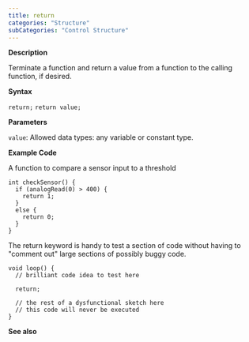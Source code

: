 ```yaml
---
title: return
categories: "Structure"
subCategories: "Control Structure"
---
```


**Description**

Terminate a function and return a value from a function to the calling
function, if desired.

**Syntax**

`return;`
`return value;`

**Parameters**

`value`: Allowed data types: any variable or constant type.

**Example Code**

A function to compare a sensor input to a threshold

    int checkSensor() {
      if (analogRead(0) > 400) {
        return 1;
      }
      else {
        return 0;
      }
    }

The return keyword is handy to test a section of code without having to
"comment out" large sections of possibly buggy code.

    void loop() {
      // brilliant code idea to test here

      return;

      // the rest of a dysfunctional sketch here
      // this code will never be executed
    }

**See also**
